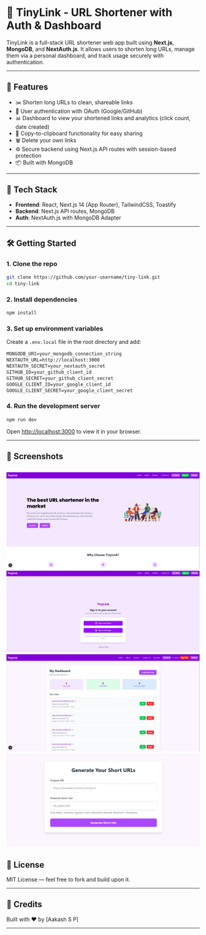 # 🔗 TinyLink - URL Shortener with Auth & Dashboard

TinyLink is a full-stack URL shortener web app built using **Next.js**, **MongoDB**, and **NextAuth.js**. It allows users to shorten long URLs, manage them via a personal dashboard, and track usage securely with authentication.

---

## 🚀 Features

- ✂️ Shorten long URLs to clean, shareable links
- 🔐 User authentication with OAuth (Google/GitHub)
- 📊 Dashboard to view your shortened links and analytics (click count, date created)
- 📌 Copy-to-clipboard functionality for easy sharing
- 🗑️ Delete your own links
- ⚙️ Secure backend using Next.js API routes with session-based protection
- 📦 Built with MongoDB

---

## 🧪 Tech Stack

- **Frontend**: React, Next.js 14 (App Router), TailwindCSS, Toastify
- **Backend**: Next.js API routes, MongoDB
- **Auth**: NextAuth.js with MongoDB Adapter

---



## 🛠️ Getting Started

### 1. Clone the repo
```bash
git clone https://github.com/your-username/tiny-link.git
cd tiny-link
```

### 2. Install dependencies
```bash
npm install
```

### 3. Set up environment variables

Create a `.env.local` file in the root directory and add:

```env
MONGODB_URI=your_mongodb_connection_string
NEXTAUTH_URL=http://localhost:3000
NEXTAUTH_SECRET=your_nextauth_secret
GITHUB_ID=your_github_client_id
GITHUB_SECRET=your_github_client_secret
GOOGLE_CLIENT_ID=your_google_client_id
GOOGLE_CLIENT_SECRET=your_google_client_secret
```

### 4. Run the development server

```bash
npm run dev
```

Open [http://localhost:3000](http://localhost:3000) to view it in your browser.

---

## 📸 Screenshots

![Home Page](public/screenshots/Home.PNG)
![Sign IN](public/screenshots/SignIn.PNG)
![Dashboard](public/screenshots/Dashboard.PNG)
![Shorten](public/screenshots/Shorten.PNG)
---

## 📄 License

MIT License — feel free to fork and build upon it.

---

## 🙏 Credits

Built with ❤️ by [Aakash S P]

---
